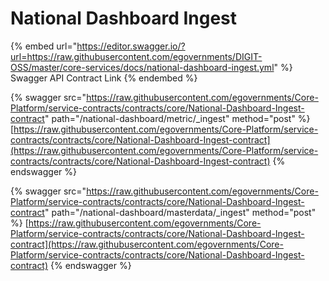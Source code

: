 # National Dashboard Ingest

{% embed url="https://editor.swagger.io/?url=https://raw.githubusercontent.com/egovernments/DIGIT-OSS/master/core-services/docs/national-dashboard-ingest.yml" %}
Swagger API Contract Link
{% endembed %}

{% swagger src="https://raw.githubusercontent.com/egovernments/Core-Platform/service-contracts/contracts/core/National-Dashboard-Ingest-contract" path="/national-dashboard/metric/_ingest" method="post" %}
[https://raw.githubusercontent.com/egovernments/Core-Platform/service-contracts/contracts/core/National-Dashboard-Ingest-contract](https://raw.githubusercontent.com/egovernments/Core-Platform/service-contracts/contracts/core/National-Dashboard-Ingest-contract)
{% endswagger %}

{% swagger src="https://raw.githubusercontent.com/egovernments/Core-Platform/service-contracts/contracts/core/National-Dashboard-Ingest-contract" path="/national-dashboard/masterdata/_ingest" method="post" %}
[https://raw.githubusercontent.com/egovernments/Core-Platform/service-contracts/contracts/core/National-Dashboard-Ingest-contract](https://raw.githubusercontent.com/egovernments/Core-Platform/service-contracts/contracts/core/National-Dashboard-Ingest-contract)
{% endswagger %}
